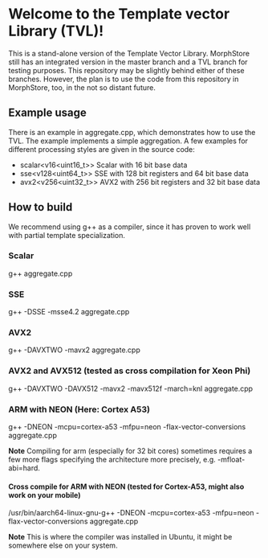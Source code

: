 # Welcome to the Template vector Library (TVL)!

This is a stand-alone version of the Template Vector Library. 
MorphStore still has an integrated version in the master branch and a TVL branch for testing purposes. This repository may be slightly behind either of these branches.
However, the plan is to use the code from this repository in MorphStore, too, in the not so distant future.

## Example usage

There is an example in aggregate.cpp, which demonstrates how to use the TVL.
The example implements a simple aggregation. A few examples for different processing styles are given in the source code:
- scalar<v16<uint16_t>> Scalar with 16 bit base data
- sse<v128<uint64_t>> SSE with 128 bit registers and 64 bit base data
- avx2<v256<uint32_t>> AVX2 with 256 bit registers and 32 bit base data

## How to build

We recommend using g++ as a compiler, since it has proven to work well with partial template specialization. 

### Scalar
g++ aggregate.cpp

### SSE

g++ -DSSE -msse4.2 aggregate.cpp

### AVX2

g++ -DAVXTWO -mavx2 aggregate.cpp  

### AVX2 and AVX512 (tested as cross compilation for Xeon Phi)

g++ -DAVXTWO -DAVX512 -mavx2 -mavx512f -march=knl aggregate.cpp

### ARM with NEON (Here: Cortex A53)

g++ -DNEON -mcpu=cortex-a53 -mfpu=neon -flax-vector-conversions aggregate.cpp

**Note** Compiling for arm (especially for 32 bit cores) sometimes requires a few more flags specifying the architecture more precisely, e.g. -mfloat-abi=hard.

#### Cross compile for ARM with NEON (tested for Cortex-A53, might also work on your mobile)

/usr/bin/aarch64-linux-gnu-g++ -DNEON -mcpu=cortex-a53 -mfpu=neon -flax-vector-conversions aggregate.cpp 

**Note** This is where the compiler was installed in Ubuntu, it might be somewhere else on your system.
